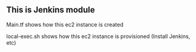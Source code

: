 ## This is Jenkins module

Main.tf shows how this ec2 instance is created

local-exec.sh shows how this ec2 instance is provisioned (Install Jenkins, etc)
